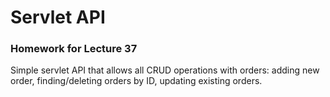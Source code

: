 # Servlet API
### Homework for Lecture 37
Simple servlet API that allows all CRUD operations with orders: adding new order, finding/deleting orders by ID, updating existing orders.
